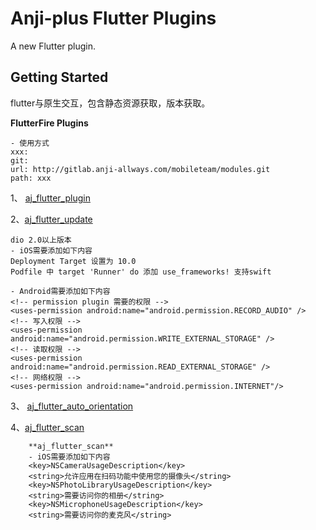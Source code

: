 # Anji-plus Flutter Plugins

A new Flutter plugin.

## Getting Started
flutter与原生交互，包含静态资源获取，版本获取。

**FlutterFire Plugins** 
```
- 使用方式
xxx:
git:
url: http://gitlab.anji-allways.com/mobileteam/modules.git
path: xxx
```

1、 [aj_flutter_plugin](./aj_flutter_plugin/) 

2、[aj_flutter_update](./aj_flutter_update/) 

  ```
  dio 2.0以上版本
  - iOS需要添加如下内容
  Deployment Target 设置为 10.0
  Podfile 中 target 'Runner' do 添加 use_frameworks! 支持swift
  
  - Android需要添加如下内容
  <!-- permission plugin 需要的权限 -->
  <uses-permission android:name="android.permission.RECORD_AUDIO" />
  <!-- 写入权限 -->
  <uses-permission android:name="android.permission.WRITE_EXTERNAL_STORAGE" />
  <!-- 读取权限 -->
  <uses-permission android:name="android.permission.READ_EXTERNAL_STORAGE" />
  <!-- 网络权限 -->
  <uses-permission android:name="android.permission.INTERNET"/>
  
 ```
3、 [aj_flutter_auto_orientation](./aj_flutter_auto_orientation/) 

4、[aj_flutter_scan](./aj_flutter_scan/) 
```
    **aj_flutter_scan**
    - iOS需要添加如下内容
    <key>NSCameraUsageDescription</key>
    <string>允许应用在扫码功能中使用您的摄像头</string>
    <key>NSPhotoLibraryUsageDescription</key>
    <string>需要访问你的相册</string>
    <key>NSMicrophoneUsageDescription</key>
    <string>需要访问你的麦克风</string>
```
  

 
 


